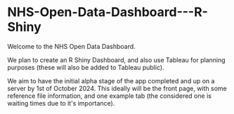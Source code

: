 # NHS-Open-Data-Dashboard---R-Shiny

Welcome to the NHS Open Data Dashboard. 

We plan to create an R Shiny Dashboard, and also use Tableau for planning purposes (these will also be added to Tableau public).

We aim to have the initial alpha stage of the app completed and up on a server by 1st of October 2024. This ideally will be the front page, with some reference file information, and one example tab (the considered one is waiting times due to it's importance).
